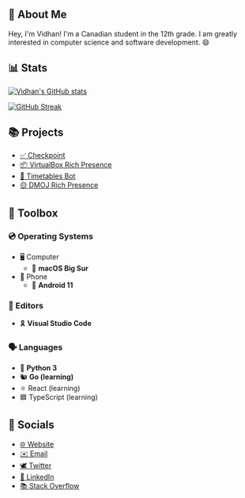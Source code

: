 ## 👋 About Me

Hey, I'm Vidhan! I'm a Canadian student in the 12th grade. I am greatly interested in computer science and software development. 😄

## 📊 Stats

[![Vidhan's GitHub stats](https://github-readme-stats.vercel.app/api?username=vidhanio&count_private=true&include_all_commits=true&show_icons=true&hide_border=true&theme=tokyonight)](https://github-readme-stats.vercel.app/api?username=vidhanio&count_private=true&include_all_commits=true&show_icons=true&hide_border=true&theme=tokyonight)

[![GitHub Streak](https://github-readme-streak-stats.herokuapp.com/?user=vidhanio&hide_border=true&theme=tokyonight)](https://github-readme-streak-stats.herokuapp.com/?user=vidhanio&hide_border=true&theme=tokyonight)


## 📚 Projects

* [✅ Checkpoint](https://github.com/vidhanio/checkpoint)
* [📦 VirtualBox Rich Presence](https://github.com/vidhanio/virtualbox-rich-presence)
* [📅 Timetables Bot](https://github.com/vidhanio/timetables-bot)
* [🟡 DMOJ Rich Presence](https://premid.app/store/presences/DMOJ)

## 🧰 Toolbox

### 💿 Operating Systems

* 🖥️ Computer
  * 🍎 **macOS Big Sur**
* 📱 Phone
  * 🤖 **Android 11**

### 📝 Editors

* 🎗️ **Visual Studio Code**

### 🗣️ Languages

* 🐍 **Python 3**
* 🐿️ **Go (learning)**
* ⚛️ React (learning)
* 🟦 TypeScript (learning)

## 💬 Socials

* [🌐 Website](https://vidhan.io)
* [✉️ Email](mailto:me@vidhan.io)
* [🕊 Twitter](https://twitter.com/vidhanio)
* [💼 LinkedIn](https://www.linkedin.com/in/vidhanio/)
* [📚 Stack Overflow](https://stackoverflow.com/users/6878838/vidhan)
